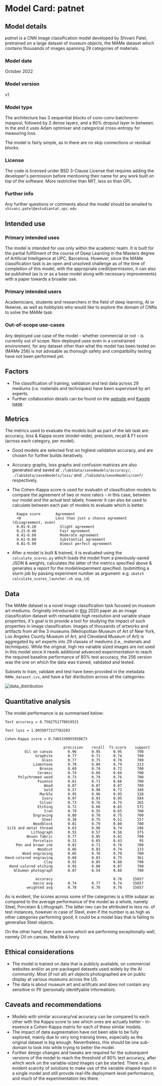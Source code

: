 # Model Card: patnet
## Model details
_patnet_ is a CNN image classification model developed by Shivani Patel, pretrained on a large dataset of museum objects, the MAMe dataset which contains thousands of images spanning 29 categories of materials.

### Model date
October 2022

### Model version
v1

### Model type
The architecture has 3 sequential blocks of conv-conv-batchnorm-maxpool, followed by 2 dense layers, and a 60% dropout layer in between. In the end it uses Adam optimiser and categorical cross-entropy for measuring loss.

The model is fairly simple, as in there are no skip connections or residual blocks.

### License
The code is licensed under BSD 3-Clause License that requires adding the developer's permission before mentioning their name for any work built on top of the software. More restrictive than MIT, less so than GPL.

### Further info
Any further questions or comments about the model should be emailed to `shivani.patel@estudiantat.upc.edu` 

## Intended use
### Primary intended uses
The model is intended for use only within the academic realm. It is built for the partial fulfillment of the course of Deep Learning in the Masters degree of Artificial Intelligence at UPC, Barcelona. However, since the MAMe classification task is an open and unsolved challenge as of the time of completion of this model, with the appropriate credit/permission, it can also be published (as is or as a base model along with necessary improvements) with a paper towards a broader use.

### Primary intended users
Academicians, students and researchers in the field of deep learning, AI or likewise, as well as hobbyists who would like to explore the domain of CNNs to solve the MAMe task.

### Out-of-scope use-cases
Any deployed use case of the model - whether commercial or not - is currently out of scope. Non-deployed uses even in a constrained environment, for any dataset other than what the model has been tested on (MAMe 256) is not advisable as thorough safety and compatibility testing have not been performed yet.

## Factors
- The classification of training, validation and test data across 29 mediums (i.e. materials and techniques) have been supervised by art experts.
- Further collaboration details can be found on the [website](https://hpai.bsc.es/MAMe-dataset/) and [Kaggle page](https://www.kaggle.com/datasets/ferranpares/mame-dataset).


## Metrics
The metrics used to evaluate the models built as part of the lab task are: accuracy, loss & Kappa score (model-wide), precision, recall & F1 score (across each category, per model).

- Good models are selected first on highest validation accuracy, and are chosen for further builds iteratively.
- Accuracy graphs, loss graphs and confusion matrices are also generated and saved at `./lab1data/savedmodels/accuracy/`, `./lab1data/savedmodels/loss/` and `./lab1data/savedmodels/conf/` respectively.
- The Cohen-Kappa score is used for evaluatin of classification models to compare the agreement of two or more raters - in this case, between our model and the actual test labels; however it can also be used to calculate between each pair of models to evaluate which is better.
        
        Kappa score       Agreement
        <0                Less than just a chance agreement (disagreement, even)
        0.01-0.20   	    Slight agreement
        0.21-0.40   	    Fair agreement
        0.41-0.60   	    Moderate agreement
        0.61-0.80   	    Substantial agreement
        0.81-0.99   	    Almost perfect agreement
        
- After a model is built & trained, it is evaluated using the `calculate_scores.py` which loads the model from a previously-saved JSON & weights, calculates the latter of the metrics specified above & generates a report for the model/experiment specified. (submitting a slurm job by passing experiment number as argument: e.g. `sbatch calculate_scores_launcher.sh exp_14`)

## Data
The MAMe dataset is a novel image classification task focused on museum art mediums. Originally introduced in [this](https://arxiv.org/abs/2007.13693) 2020 paper as an image classification dataset with remarkable high resolution and variable shape properties, it's goal is to provide a tool for studying the impact of such properties in image classification.
Images of thousands of artworks and artifacts from all the 3 museums (Metropolitan Museum of Art of New York, Los Angeles County Museum of Art, and Cleveland Museum of Art) is aggregated by art experts into 29 classes of mediums (i.e., materials and techniques).
While the original, high res variable sized images are not used in this model since it needs additional advanced experimentation to reach the required baseline performance of 80% test accuracy, the 256 version was the one on which the data was trained, validated and tested.

Subsets to train, validate and test have been provided in the metadata `MAMe_dataset.csv`, and have a fair disribution across all the categories:

![data_distribution](./lab1data/dataex/data_dist.png)

## Quantitative analysis
The model performance is as summarised below:

`Test accuracy = 0.7562751770019531`

`Test loss = 1.0035877227783203`

`Cohen-Kappa score = 0.7465339955958673`

                               precision    recall  f1-score    support
             Oil on canvas       0.96       0.95      0.95       700
                  Graphite       0.77       0.71      0.74       700
                     Glass       0.77       0.75      0.76       700
                 Limestone       0.78       0.80      0.79       313
                    Bronze       0.69       0.74      0.72       700
                   Ceramic       0.74       0.60      0.66       700
          Polychromed wood       0.73       0.79      0.76       700
                   Faience       0.61       0.71      0.66       700
                      Wood       0.87       0.87      0.87       700
                      Gold       0.57       0.98      0.72       188
                    Marble       0.95       0.96      0.95       328
                     Ivory       0.97       0.93      0.95       584
                    Silver       0.73       0.76      0.75       265
                   Etching       0.72       0.60      0.65       572
                      Iron       0.79       0.55      0.65       700
                 Engraving       0.80       0.70      0.75       700
                     Steel       0.38       0.75      0.51       257
                 Woodblock       0.81       0.79      0.80       700
     Silk and metal thread       0.63       0.90      0.74       286
                Lithograph       0.55       0.57      0.56       375
              Woven fabric       0.77       0.85      0.81       700
                 Porcelain       0.32       0.65      0.43        95
         Pen and brown ink       0.82       0.71      0.76       700
                   Woodcut       0.66       0.83      0.74       133
            Wood engraving       0.65       0.76      0.70       700
    Hand-colored engraving       0.68       0.83      0.75       361
                      Clay       0.92       0.85      0.88       700
      Hand-colored etching       0.95       0.80      0.87       700
        Albumen photograph       0.87       0.54      0.66       700

                  accuracy                            0.76     15657
                 macro avg       0.74       0.77      0.74     15657
              weighted avg       0.78       0.76      0.76     15657

As is evident, the scores across some of the categories is a little subpar as compared to the average performance of the model as a whole, namely Steel, Porcelain & Lithograph. The latter two can be attributed to less no. of test instances, however in case of Steel, even if the number is as high as other categories performing good, it could be a model bias that is failing to generalise Steel objects.

On the other hand, there are some which are performing exceptionally well, namely Oil on canvas, Marble & Ivory. 

## Ethical considerations
- The model is trained on data that is publicly available, on commercial websites and/or as pre-packaged datasets used widely by the AI community. Most (if not all) art objects photographed are on public display at various museums across the US.
- The data is about museum art and artifcats and does not contain any sensitive or PII (personally identifyable information).

## Caveats and recommendations
- Models with similar accuracy/val accuracy can be compared to each other with the Kappa score to see which ones are actually better - in-essence a Cohen-Kappa matrix for each of these similar models.
- The impact of data augmentation have not been able to be fully explored, mainly due to very long training times, especially as the original dataset is big enough. Nevertheless, this should be one sub-domain to look into while trying to better the model.
- Further design changes and tweaks are required for the subsequent versions of the model to reach the threshold of 80% test accuracy, after which work on the variable-sized images can be started. There is an evident scarcity of solutions to make use of the variable shaped-input in a single model and still provide real-life deployment-level performance, and much of the experimentation lies there.


